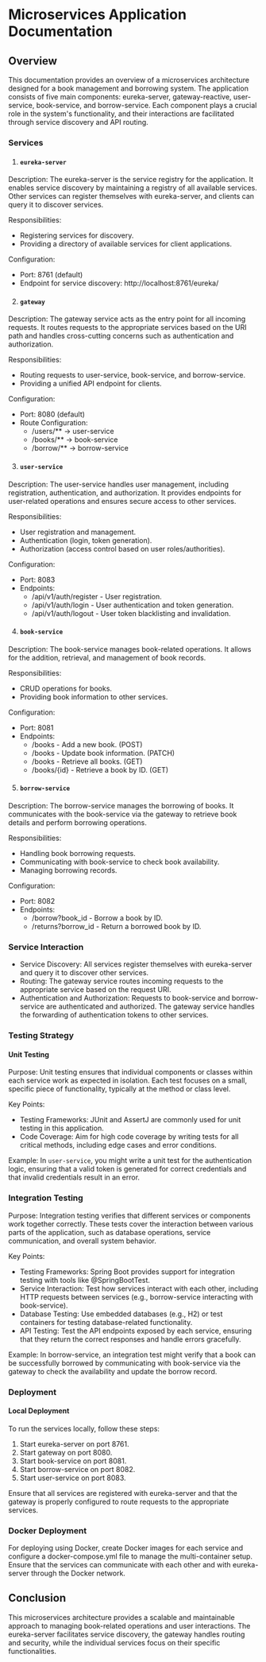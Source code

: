# Microservices Application Documentation
## Overview

This documentation provides an overview of a microservices architecture designed for a book management and borrowing 
system. The application consists of five main components: eureka-server, gateway-reactive, user-service, book-service, 
and borrow-service. Each component plays a crucial role in the system's functionality, and their interactions are 
facilitated through service discovery and API routing.

### Services
1. #### `eureka-server`
Description:
   The eureka-server is the service registry for the application. It enables service discovery by maintaining a 
   registry of all available services. Other services can register themselves with eureka-server, and clients can 
   query it to discover services.

Responsibilities:
* Registering services for discovery.
* Providing a directory of available services for client applications.
    
Configuration: 
* Port: 8761 (default)
* Endpoint for service discovery: http://localhost:8761/eureka/


2. #### `gateway`
Description:
   The gateway service acts as the entry point for all incoming requests. It routes requests to the appropriate 
   services based on the URI path and handles cross-cutting concerns such as authentication and authorization.

Responsibilities:
* Routing requests to user-service, book-service, and borrow-service.
* Providing a unified API endpoint for clients.

Configuration:
* Port: 8080 (default)
* Route Configuration:
  * /users/** → user-service
  * /books/** → book-service
  * /borrow/** →  borrow-service


3. #### `user-service`
Description:
   The user-service handles user management, including registration, authentication, and authorization. It provides 
   endpoints for user-related operations and ensures secure access to other services.

Responsibilities:
* User registration and management.
* Authentication (login, token generation).
* Authorization (access control based on user roles/authorities).

Configuration:
* Port: 8083
* Endpoints:
  * /api/v1/auth/register - User registration.
  * /api/v1/auth/login - User authentication and token generation.
  * /api/v1/auth/logout - User token blacklisting and invalidation.


4. #### `book-service`
Description:
   The book-service manages book-related operations. It allows for the addition, retrieval, and management of 
   book records.

Responsibilities:
* CRUD operations for books.
* Providing book information to other services.

Configuration:
* Port: 8081
* Endpoints:
   * /books - Add a new book. (POST)
  * /books - Update book information. (PATCH)
   * /books - Retrieve all books. (GET)
  * /books/{id} - Retrieve a book by ID. (GET)


5. #### `borrow-service`
Description:
   The borrow-service manages the borrowing of books. It communicates with the book-service via the gateway to retrieve
   book details and perform borrowing operations.

Responsibilities:
* Handling book borrowing requests.
* Communicating with book-service to check book availability.
* Managing borrowing records.

Configuration:
* Port: 8082 
* Endpoints:
  * /borrow?book_id - Borrow a book by ID. 
  * /returns?borrow_id - Return a borrowed book by ID. 

### Service Interaction
* Service Discovery: All services register themselves with eureka-server and query it to discover other services.
* Routing: The gateway service routes incoming requests to the appropriate service based on the request URI.
* Authentication and Authorization: Requests to book-service and borrow-service are authenticated and authorized. 
The gateway service handles the forwarding of authentication tokens to other services.

### Testing Strategy
#### Unit Testing
Purpose:
Unit testing ensures that individual components or classes within each service work as expected in isolation. Each test focuses on a small, specific piece of functionality, typically at the method or class level.

Key Points:
* Testing Frameworks: JUnit and AssertJ are commonly used for unit testing in this application.
* Code Coverage: Aim for high code coverage by writing tests for all critical methods, including edge cases and error conditions.

Example:
In `user-service`, you might write a unit test for the authentication logic, ensuring that a valid token is generated for correct credentials and that invalid credentials result in an error.

### Integration Testing
Purpose:
Integration testing verifies that different services or components work together correctly. These tests cover the interaction between various parts of the application, such as database operations, service communication, and overall system behavior.

Key Points:
* Testing Frameworks: Spring Boot provides support for integration testing with tools like @SpringBootTest.
* Service Interaction: Test how services interact with each other, including HTTP requests between services (e.g., borrow-service interacting with book-service).
* Database Testing: Use embedded databases (e.g., H2) or test containers for testing database-related functionality.
* API Testing: Test the API endpoints exposed by each service, ensuring that they return the correct responses and handle errors gracefully.

Example:
In borrow-service, an integration test might verify that a book can be successfully borrowed by communicating with book-service via the gateway to check the availability and update the borrow record.

### Deployment
#### Local Deployment
To run the services locally, follow these steps:
1. Start eureka-server on port 8761.
2. Start gateway on port 8080.
3. Start book-service on port 8081. 
4. Start borrow-service on port 8082. 
5. Start user-service on port 8083.
   
Ensure that all services are registered with eureka-server and that the gateway is properly configured to route requests to the appropriate services.

### Docker Deployment
For deploying using Docker, create Docker images for each service and configure a docker-compose.yml file to manage 
the multi-container setup. Ensure that the services can communicate with each other and with eureka-server through 
the Docker network.

## Conclusion
This microservices architecture provides a scalable and maintainable approach to managing book-related operations 
and user interactions. The eureka-server facilitates service discovery, the gateway handles routing and security, 
while the individual services focus on their specific functionalities.